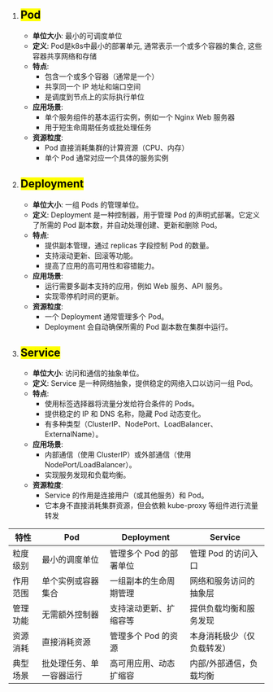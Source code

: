 1. ##  <mark>**Pod**</mark>
   - **单位大小**: 最小的可调度单位
   - **定义**: Pod是k8s中最小的部署单元, 通常表示一个或多个容器的集合, 这些容器共享网络和存储
   - **特点**: 
     - 包含一个或多个容器（通常是一个）
     - 共享同一个 IP 地址和端口空间
     - 是调度到节点上的实际执行单位
   - **应用场景**: 
     - 单个服务组件的基本运行实例，例如一个 Nginx Web 服务器
     - 用于短生命周期任务或批处理任务
   - **资源粒度**: 
     - Pod 直接消耗集群的计算资源（CPU、内存）
     - 单个 Pod 通常对应一个具体的服务实例

2. ##  <mark>**Deployment**</mark>
   - **单位大小**: 一组 Pods 的管理单位。
   - **定义**: Deployment 是一种控制器，用于管理 Pod 的声明式部署。它定义了所需的 Pod 副本数，并自动处理创建、更新和删除 Pod。
   - **特点**:
     - 提供副本管理，通过 replicas 字段控制 Pod 的数量。
     - 支持滚动更新、回滚等功能。
     - 提高了应用的高可用性和容错能力。
   - **应用场景**:
     - 运行需要多副本支持的应用，例如 Web 服务、API 服务。
     - 实现零停机时间的更新。
   - **资源粒度**:
     - 一个 Deployment 通常管理多个 Pod。
     - Deployment 会自动确保所需的 Pod 副本数在集群中运行。

3. ##  <mark>**Service**</mark>
   - **单位大小**: 访问和通信的抽象单位。
   - **定义**: Service 是一种网络抽象，提供稳定的网络入口以访问一组 Pod。
   - **特点**:
     - 使用标签选择器将流量分发给符合条件的 Pods。
     - 提供稳定的 IP 和 DNS 名称，隐藏 Pod 动态变化。
     - 有多种类型（ClusterIP、NodePort、LoadBalancer、ExternalName）。
   - **应用场景**:
     - 内部通信（使用 ClusterIP）或外部通信（使用 NodePort/LoadBalancer）。
     - 实现服务发现和负载均衡。
   - **资源粒度**:
     - Service 的作用是连接用户（或其他服务）和 Pod。
     - 它本身不直接消耗集群资源，但会依赖 kube-proxy 等组件进行流量转发


| 特性 | Pod | Deployment | Service |
| --- | --- | --- | --- |
| 粒度级别 | 最小的调度单位 | 管理多个 Pod 的部署单位 | 管理 Pod 的访问入口 |
| 作用范围 | 单个实例或容器集合 | 一组副本的生命周期管理 | 网络和服务访问的抽象层 |
| 管理功能 | 无需额外控制器 | 支持滚动更新、扩缩容等 | 提供负载均衡和服务发现 |
| 资源消耗 | 直接消耗资源 | 管理多个 Pod 的资源 | 本身消耗极少（仅负载转发） |
| 典型场景 | 批处理任务、单一容器运行 | 高可用应用、动态扩缩容 | 内部/外部通信，负载均衡 |


